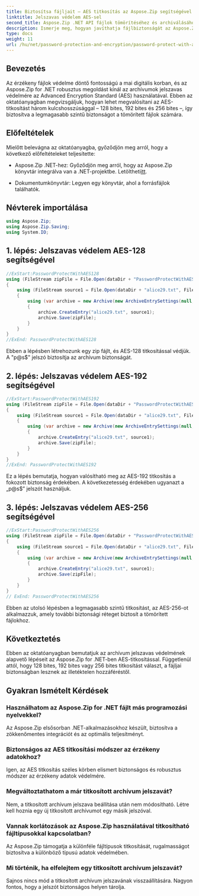 ```yaml
---
title: Biztosítsa fájljait – AES titkosítás az Aspose.Zip segítségével
linktitle: Jelszavas védelem AES-sel
second_title: Aspose.Zip .NET API fájlok tömörítéséhez és archiválásához
description: Ismerje meg, hogyan javíthatja fájlbiztonságát az Aspose.Zip for .NET használatával AES titkosítással. Kövesse lépésről lépésre útmutatónkat az optimális védelem érdekében.
type: docs
weight: 11
url: /hu/net/password-protection-and-encryption/password-protect-with-aes/
---
```


## Bevezetés

Az érzékeny fájlok védelme döntő fontosságú a mai digitális korban, és az Aspose.Zip for .NET robusztus megoldást kínál az archívumok jelszavas védelmére az Advanced Encryption Standard (AES) használatával. Ebben az oktatóanyagban megvizsgáljuk, hogyan lehet megvalósítani az AES-titkosítást három kulcshosszúsággal – 128 bites, 192 bites és 256 bites –, így biztosítva a legmagasabb szintű biztonságot a tömörített fájlok számára.

## Előfeltételek

Mielőtt belevágna az oktatóanyagba, győződjön meg arról, hogy a következő előfeltételeket teljesítette:

-  Aspose.Zip .NET-hez: Győződjön meg arról, hogy az Aspose.Zip könyvtár integrálva van a .NET-projektbe. Letöltheti[itt](https://releases.aspose.com/zip/net/).

- Dokumentumkönyvtár: Legyen egy könyvtár, ahol a forrásfájlok találhatók.

## Névterek importálása

```csharp
using Aspose.Zip;
using Aspose.Zip.Saving;
using System.IO;
```

## 1. lépés: Jelszavas védelem AES-128 segítségével

```csharp
//ExStart:PasswordProtectWithAES128
using (FileStream zipFile = File.Open(dataDir + "PasswordProtectWithAES128_out.zip", FileMode.Create))
{
    using (FileStream source1 = File.Open(dataDir + "alice29.txt", FileMode.Open, FileAccess.Read))
    {
        using (var archive = new Archive(new ArchiveEntrySettings(null, new AesEcryptionSettings("p@s$", EncryptionMethod.AES128))))
        {
            archive.CreateEntry("alice29.txt", source1);
            archive.Save(zipFile);
        }
    }
}
//ExEnd: PasswordProtectWithAES128
```

Ebben a lépésben létrehozunk egy zip fájlt, és AES-128 titkosítással védjük. A "p@s$" jelszó biztosítja az archívum biztonságát.

## 2. lépés: Jelszavas védelem AES-192 segítségével

```csharp
//ExStart:PasswordProtectWithAES192
using (FileStream zipFile = File.Open(dataDir + "PasswordProtectWithAES192_out.zip", FileMode.Create))
{
    using (FileStream source1 = File.Open(dataDir + "alice29.txt", FileMode.Open, FileAccess.Read))
    {
        using (var archive = new Archive(new ArchiveEntrySettings(null, new AesEcryptionSettings("p@s$", EncryptionMethod.AES192))))
        {
            archive.CreateEntry("alice29.txt", source1);
            archive.Save(zipFile);
        }
    }
}
//ExEnd: PasswordProtectWithAES192
```

Ez a lépés bemutatja, hogyan valósítható meg az AES-192 titkosítás a fokozott biztonság érdekében. A következetesség érdekében ugyanazt a „p@s$” jelszót használjuk.

## 3. lépés: Jelszavas védelem AES-256 segítségével

```csharp
//ExStart:PasswordProtectWithAES256
using (FileStream zipFile = File.Open(dataDir + "PasswordProtectWithAES256_out.zip", FileMode.Create))
{
    using (FileStream source1 = File.Open(dataDir + "alice29.txt", FileMode.Open, FileAccess.Read))
    {
        using (var archive = new Archive(new ArchiveEntrySettings(null, new AesEcryptionSettings("p@s$", EncryptionMethod.AES256))))
        {
            archive.CreateEntry("alice29.txt", source1);
            archive.Save(zipFile);
        }
    }
}
// ExEnd: PasswordProtectWithAES256
```

Ebben az utolsó lépésben a legmagasabb szintű titkosítást, az AES-256-ot alkalmazzuk, amely további biztonsági réteget biztosít a tömörített fájlokhoz.

## Következtetés

Ebben az oktatóanyagban bemutatjuk az archívum jelszavas védelmének alapvető lépéseit az Aspose.Zip for .NET-ben AES-titkosítással. Függetlenül attól, hogy 128 bites, 192 bites vagy 256 bites titkosítást választ, a fájljai biztonságban lesznek az illetéktelen hozzáféréstől.

## Gyakran Ismételt Kérdések

### Használhatom az Aspose.Zip for .NET fájlt más programozási nyelvekkel?
Az Aspose.Zip elsősorban .NET-alkalmazásokhoz készült, biztosítva a zökkenőmentes integrációt és az optimális teljesítményt.

### Biztonságos az AES titkosítási módszer az érzékeny adatokhoz?
Igen, az AES titkosítás széles körben elismert biztonságos és robusztus módszer az érzékeny adatok védelmére.

### Megváltoztathatom a már titkosított archívum jelszavát?
Nem, a titkosított archívum jelszava beállítása után nem módosítható. Létre kell hoznia egy új titkosított archívumot egy másik jelszóval.

### Vannak korlátozások az Aspose.Zip használatával titkosítható fájltípusokkal kapcsolatban?
Az Aspose.Zip támogatja a különféle fájltípusok titkosítását, rugalmasságot biztosítva a különböző típusú adatok védelmében.

### Mi történik, ha elfelejtem egy titkosított archívum jelszavát?
Sajnos nincs mód a titkosított archívum jelszavának visszaállítására. Nagyon fontos, hogy a jelszót biztonságos helyen tárolja.
